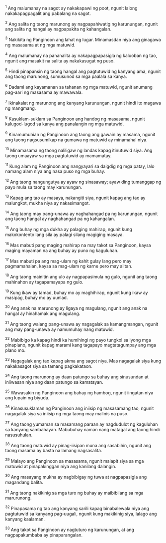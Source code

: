 <sup>1</sup>
Ang malumanay na sagot ay nakakapawi ng poot, ngunit lalong nakakapagpagalit ang pabalang na sagot. 

<sup>2</sup>
Ang salita ng taong marunong ay nagpapahiwatig ng karunungan, ngunit ang salita ng hangal ay nagpapakita ng kahangalan. 

<sup>3</sup>
Nakikita ng Panginoon ang lahat ng lugar. Minamasdan niya ang ginagawa ng masasama at ng mga matuwid. 

<sup>4</sup>
Ang malumanay na pananalita ay nakapagpapasigla ng kalooban ng tao, ngunit ang masakit na salita ay nakakasugat ng puso. 

<sup>5</sup>
Hindi pinapansin ng taong hangal ang pagtutuwid ng kanyang ama, ngunit ang taong marunong, sumusunod sa mga paalala sa kanya. 

<sup>6</sup>
Dadami ang kayamanan sa tahanan ng mga matuwid, ngunit anumang pag-aari ng masasama ay mawawala. 

<sup>7</sup>
Ikinakalat ng marunong ang kanyang karunungan, ngunit hindi ito magawa ng mangmang. 

<sup>8</sup>
Kasuklam-suklam sa Panginoon ang handog ng masasama, ngunit kalugod-lugod sa kanya ang panalangin ng mga matuwid. 

<sup>9</sup>
Kinamumuhian ng Panginoon ang taong ang gawain ay masama, ngunit ang taong nagsusumikap na gumawa ng matuwid ay minamahal niya. 

<sup>10</sup>
Minamasama ng taong naliligaw ng landas kapag itinutuwid siya. Ang taong umaayaw sa mga pagtutuwid ay mamamatay. 

<sup>11</sup>
Kung alam ng Panginoon ang nangyayari sa daigdig ng mga patay, lalo namang alam niya ang nasa puso ng mga buhay. 

<sup>12</sup>
Ang taong nangungutya ay ayaw ng sinasaway; ayaw ding tumanggap ng payo mula sa taong may karunungan. 

<sup>13</sup>
Kapag ang tao ay masaya, nakangiti siya, ngunit kapag ang tao ay malungkot, mukha niya ay nakasimangot. 

<sup>14</sup>
Ang taong may pang-unawa ay naghahangad pa ng karunungan, ngunit ang taong hangal ay naghahangad pa ng kahangalan. 

<sup>15</sup>
Ang buhay ng mga dukha ay palaging mahirap, ngunit kung makokontento lang sila ay palagi silang magiging masaya. 

<sup>16</sup>
Mas mabuti pang maging mahirap na may takot sa Panginoon, kaysa maging mayaman na ang buhay ay puno ng kaguluhan. 

<sup>17</sup>
Mas mabuti pa ang mag-ulam ng kahit gulay lang pero may pagmamahalan, kaysa sa mag-ulam ng karne pero may alitan. 

<sup>18</sup>
Ang taong mainitin ang ulo ay nagpapasimula ng gulo, ngunit ang taong mahinahon ay tagapamayapa ng gulo. 

<sup>19</sup>
Kung ikaw ay tamad, buhay mo ay maghihirap, ngunit kung ikaw ay masipag, buhay mo ay uunlad. 

<sup>20</sup>
Ang anak na marunong ay ligaya ng magulang, ngunit ang anak na hangal ay hinahamak ang magulang. 

<sup>21</sup>
Ang taong walang pang-unawa ay nagagalak sa kamangmangan, ngunit ang may pang-unawa ay namumuhay nang matuwid. 

<sup>22</sup>
Mabibigo ka kapag hindi ka humihingi ng payo tungkol sa iyong mga pinaplano, ngunit kapag marami kang tagapayo magtatagumpay ang mga plano mo. 

<sup>23</sup>
Nagagalak ang tao kapag akma ang sagot niya. Mas nagagalak siya kung nakakasagot siya sa tamang pagkakataon. 

<sup>24</sup>
Ang taong marunong ay daan patungo sa buhay ang sinusundan at iniiwasan niya ang daan patungo sa kamatayan. 

<sup>25</sup>
Wawasakin ng Panginoon ang bahay ng hambog, ngunit iingatan niya ang lupain ng biyuda. 

<sup>26</sup>
Kinasusuklaman ng Panginoon ang iniisip ng masasamang tao, ngunit nagagalak siya sa iniisip ng mga taong may malinis na puso. 

<sup>27</sup>
Ang taong yumaman sa masamang paraan ay nagdudulot ng kaguluhan sa kanyang sambahayan. Mabubuhay naman nang matagal ang taong hindi nasusuhulan. 

<sup>28</sup>
Ang taong matuwid ay pinag-iisipan muna ang sasabihin, ngunit ang taong masama ay basta na lamang nagsasalita. 

<sup>29</sup>
Malayo ang Panginoon sa masasama, ngunit malapit siya sa mga matuwid at pinapakinggan niya ang kanilang dalangin. 

<sup>30</sup>
Ang masayang mukha ay nagbibigay ng tuwa at nagpapasigla ang magandang balita. 

<sup>31</sup>
Ang taong nakikinig sa mga turo ng buhay ay maibibilang sa mga marurunong. 

<sup>32</sup>
Pinapasama ng tao ang kanyang sarili kapag binabalewala niya ang pagtutuwid sa kanyang pag-uugali, ngunit kung makikinig siya, lalago ang kanyang kaalaman. 

<sup>33</sup>
Ang takot sa Panginoon ay nagtuturo ng karunungan, at ang nagpapakumbaba ay pinaparangalan.